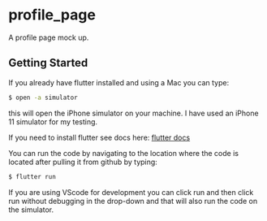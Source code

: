 # profile_page

A profile page mock up.

## Getting Started

If you already have flutter installed and using a Mac you can type:
```bash
$ open -a simulator
```
this will open the iPhone simulator on your machine. I have used an iPhone 11 simulator for my testing.

If you need to install flutter see docs here:
[flutter docs](https://flutter.dev/docs/get-started/install)

You can run the code by navigating to the location where the code is located after pulling it from github by typing:
```bash
$ flutter run
```

If you are using VScode for development you can click run and then click run without debugging in the drop-down and that will also run the code on the simulator.
